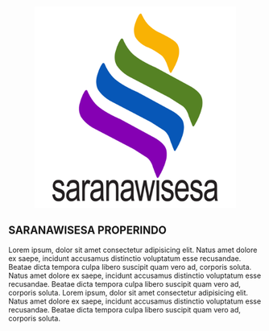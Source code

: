 <p align="center"><a href="" target="_blank"><img src="https://github.com/anggaferdani/saranawisesa/blob/main/public/compro/img/logo.png" width="400" alt=""></a></p>
<h2>SARANAWISESA PROPERINDO</h2>
<p>Lorem ipsum, dolor sit amet consectetur adipisicing elit. Natus amet dolore ex saepe, incidunt accusamus distinctio voluptatum esse recusandae. Beatae dicta tempora culpa libero suscipit quam vero ad, corporis soluta. Natus amet dolore ex saepe, incidunt accusamus distinctio voluptatum esse recusandae. Beatae dicta tempora culpa libero suscipit quam vero ad, corporis soluta. Lorem ipsum, dolor sit amet consectetur adipisicing elit. Natus amet dolore ex saepe, incidunt accusamus distinctio voluptatum esse recusandae. Beatae dicta tempora culpa libero suscipit quam vero ad, corporis soluta.</p>
